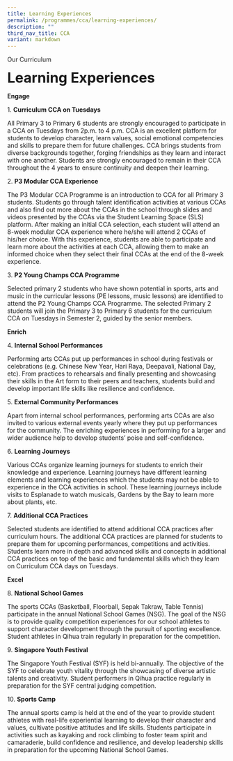 ```yaml
---
title: Learning Experiences
permalink: /programmes/cca/learning-experiences/
description: ""
third_nav_title: CCA
variant: markdown
---
```

Our Curriculum


**<font size="6">Learning Experiences</font>**

**Engage**

1.&nbsp;**Curriculum CCA on Tuesdays**

All Primary 3 to Primary 6 students are strongly encouraged to participate in a CCA on Tuesdays from 2p.m. to 4 p.m. CCA is an excellent platform for students to develop character, learn values, social emotional competencies and skills to prepare them for future challenges. CCA brings students from diverse backgrounds together, forging friendships as they learn and interact with one another. Students are strongly encouraged to remain in their CCA throughout the 4 years to ensure continuity and deepen their learning.

2.&nbsp;**P3 Modular CCA Experience**

The P3 Modular CCA Programme is an introduction to CCA for all Primary 3 students. Students go through talent identification activities at various CCAs and also find out more about the CCAs in the school through slides and videos presented by the CCAs via the Student Learning Space (SLS) platform. After making an initial CCA selection, each student will attend an 8-week modular CCA experience where he/she will attend 2 CCAs of his/her choice. With this experience, students are able to participate and learn more about the activities at each CCA, allowing them to make an informed choice when they select their final CCAs at the end of the 8-week experience.

3.&nbsp;**P2 Young Champs CCA Programme**

Selected primary 2 students who have shown potential in sports, arts and music in the curricular lessons (PE lessons, music lessons) are identified to attend the P2 Young Champs CCA Programme. The selected Primary 2 students will join the Primary 3 to Primary 6 students for the curriculum CCA on Tuesdays in Semester 2, guided by the senior members.

**Enrich**

4.&nbsp;**Internal School Performances**

Performing arts CCAs put up performances in school during festivals or celebrations (e.g. Chinese New Year, Hari Raya, Deepavali, National Day, etc). From practices to rehearsals and finally presenting and showcasing their skills in the Art form to their peers and teachers, students build and develop important life skills like resilience and confidence.

5.&nbsp;**External Community Performances**

Apart from internal school performances, performing arts CCAs are also invited to various external events yearly where they put up performances for the community. The enriching experiences in performing for a larger and wider audience help to develop students’ poise and self-confidence.

6.&nbsp;**Learning Journeys**

Various CCAs organize learning journeys for students to enrich their knowledge and experience. Learning journeys have different learning elements and learning experiences which the students may not be able to experience in the CCA activities in school. These learning journeys include visits to Esplanade to watch musicals, Gardens by the Bay to learn more about plants, etc.

7.&nbsp;**Additional CCA Practices**

Selected students are identified to attend additional CCA practices after curriculum hours. The additional CCA practices are planned for students to prepare them for upcoming performances, competitions and activities. Students learn more in depth and advanced skills and concepts in additional CCA practices on top of the basic and fundamental skills which they learn on Curriculum CCA days on Tuesdays.

**Excel**

8.&nbsp;**National School Games**

The sports CCAs (Basketball, Floorball, Sepak Takraw, Table Tennis) participate in the annual National School Games (NSG). The goal of the NSG is to provide quality competition experiences for our school athletes to support character development through the pursuit of sporting excellence. Student athletes in Qihua train regularly in preparation for the competition.

9.&nbsp;**Singapore Youth Festival**

The Singapore Youth Festival (SYF) is held bi-annually. The objective of the SYF to celebrate youth vitality through the showcasing of diverse artistic talents and creativity. Student performers in Qihua practice regularly in preparation for the SYF central judging competition.

10.&nbsp;**Sports Camp**

The annual sports camp is held at the end of the year to provide student athletes with real-life experiential learning to develop their character and values, cultivate positive attitudes and life skills. Students participate in activities such as kayaking and rock climbing to foster team spirit and camaraderie, build confidence and resilience, and develop leadership skills in preparation for the upcoming National School Games.
